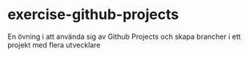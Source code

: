 # exercise-github-projects
En övning i att använda sig av Github Projects och skapa brancher i ett projekt med flera utvecklare
